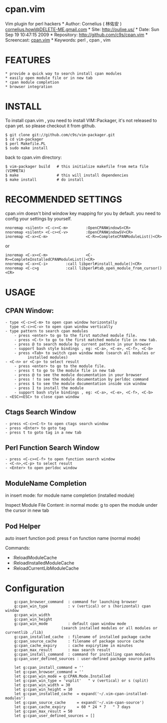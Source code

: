 cpan.vim
========
Vim plugin for perl hackers
    * Author:      Cornelius ( 林佑安 ) <cornelius.howl@DELETE-ME.gmail.com>
    * Site:        http://oulixe.us/
    * Date:        Sun Sep 19 10:47:15 2009
    * Repository:  http://github.com/c9s/cpan.vim
    * Screencast:  [cpan.vim](http://www.youtube.com/watch?v=erF0NWUIbr4)
    * Keywords: perl , cpan , vim

FEATURES
========
    * provide a quick way to search install cpan modules
    * easily open module file or in new tab
    * cpan module completion
    * browser integration


INSTALL
=========
To install cpan.vim , you need to install VIM::Packager, it's not released to cpan yet. so 
please checkout it from github.

    $ git clone git://github.com/c9s/vim-packager.git
    $ cd vim-packager
    $ perl Makefile.PL
    $ sudo make install

back to cpan.vim directory:

    $ vim-packager build   # this initialize makefile from meta file (VIMMETA)
    $ make                 # this will install dependencies
    $ make install         # do install

RECOMMENDED SETTINGS
====================

cpan.vim doesn't bind window key mapping for you by default. you need to config your 
settings by yourself.

    nnoremap <silent> <C-c><C-m>        :OpenCPANWindowS<CR>
    nnoremap <silent> <C-c><C-v>        :OpenCPANWindowSV<CR>
    inoremap <C-x><C-m>                 <C-R>=CompleteCPANModuleList()<CR>

or

    inoremap <C-x><C-m>                 <C-R>=CompleteInstalledCPANModuleList()<CR>
    nnoremap <C-x><C-i>        :call libperl#install_module()<CR>
    nnoremap <C-c>g            :call libperl#tab_open_module_from_cursor()<CR>

USAGE
=========

CPAN Window:
------------
    - type <C-c><C-m> to open cpan window horizontally
      type <C-c><C-v> to open cpan window vertically
    - type pattern to search cpan modules
        - press <enter> to go to the first matched module file.
        - press <C-t> to go to the first matched module file in new tab.
        - press @ to search module by current pattern in your browser
        - support bash style bindings , eg: <C-a>, <C-e>, <C-f>, <C-b>
        - press <Tab> to switch cpan window mode (search all modules or
              installed modules)
    - <C-n> or <C-p> to select result
        - press <enter> to go to the module file.
        - press t to go to the module file in new tab
        - press @ to see the module documentation in your browser
        - press ! to see the module documentation by perldoc command
        - press $ to see the module documentation inside vim window
        - press I to install the module
        - support bash style bindings , eg: <C-a>, <C-e>, <C-f>, <C-b>
    - <ESC><ESC> to close cpan window

Ctags Search Window
---------------------
    - press <C-c><C-t> to open ctags search window
    - press <Enter> to goto tag
    - press t to goto tag in a new tab

Perl Function Search Window
-----------------------
    - press <C-c><C-f> to open function search window
    - <C-n>,<C-p> to select result 
    - <Enter> to open perldoc window

ModuleName Completion
----------------------
in insert mode: <Ctrl-x><Ctrl-m> for module name completion (installed module)

Inspect Module File Content:
       in normal mode: <Ctrl-c>g to open the module under the cursor in new
       tab

Pod Helper
----------
auto insert function pod: press <C-c><C-p>f on function name (normal mode)

Commands:

   - :ReloadModuleCache 
   - :ReloadInstalledModuleCache 
   - :ReloadCurrentLibModuleCache 

Configuration
==============

        g:cpan_browser_command  : command for launching browser
        g:cpan_win_type         : v (vertical) or s (horizontal) cpan window
        g:cpan_win_width     
        g:cpan_win_height     
        g:cpan_win_mode         : default cpan window mode 
                             (search installed modules or all modules or currentlib ./lib)
        g:cpan_installed_cache  : filename of installed package cache
        g:cpan_source_cache     : filename of package source cache
        g:cpan_cache_expiry     : cache expirytime in minutes
        g:cpan_max_result       : max search result
        g:cpan_install_command  : command for installing cpan modules
        g:cpan_user_defined_sources : user-defined package source paths

        let g:cpan_install_command = ''
        let g:cpan_browser_command = ''
        let g:cpan_win_mode = g:CPAN.Mode.Installed
        let g:cpan_win_type = 'vsplit'   " v (vertical) or s (split)
        let g:cpan_win_width = 30
        let g:cpan_win_height = 10
        let g:cpan_installed_cache  = expand('~/.vim-cpan-installed-modules')
        let g:cpan_source_cache     = expand('~/.vim-cpan-source')
        let g:cpan_cache_expiry     = 60 * 24 * 7   " 7 days
        let g:cpan_max_result = 50
        let g:cpan_user_defined_sources = []



